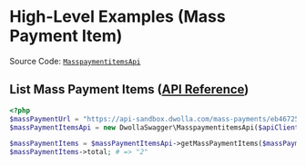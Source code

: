# High-Level Examples (Mass Payment Item)

Source Code: [`MasspaymentitemsApi`](https://github.com/Dwolla/dwolla-swagger-php/blob/main/lib/MasspaymentitemsApi.php)

## List Mass Payment Items ([API Reference](https://developers.dwolla.com/api-reference/mass-payments/list-items))

```php
<?php
$massPaymentUrl = "https://api-sandbox.dwolla.com/mass-payments/eb467252-808c-4bc0-b86f-a5cd01454563";
$massPaymentItemsApi = new DwollaSwagger\MasspaymentitemsApi($apiClient);

$massPaymentItems = $massPaymentItemsApi->getMassPaymentItems($massPaymentUrl);
$massPaymentItems->total; # => "2"
```
